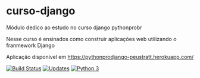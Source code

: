 # curso-django

Módulo dedico ao estudo no curso django pythonprobr

Nesse curso é ensinados como construir aplicações web utilizando o franmework Django

Aplicação disponível em https://pythonprodjango-peustratt.herokuapp.com/ 

[![Build Status](https://travis-ci.com/peustratt/curso-django.svg?branch=main)](https://travis-ci.com/peustratt/curso-django)
[![Updates](https://pyup.io/repos/github/peustratt/curso-django/shield.svg)](https://pyup.io/repos/github/peustratt/curso-django/)
[![Python 3](https://pyup.io/repos/github/peustratt/curso-django/python-3-shield.svg)](https://pyup.io/repos/github/peustratt/curso-django/)